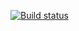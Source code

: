 [![Build status](https://ci.appveyor.com/api/projects/status/57i8f7kvv76kffo5?svg=true)](https://ci.appveyor.com/project/helenkhim/api-ci1)
